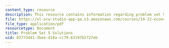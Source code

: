 ```yaml
---
content_type: resource
description: This resource contains information regarding problem set 5 solutions.
file: https://ol-ocw-studio-app-qa.s3.amazonaws.com/courses/14-12-economic-applications-of-game-theory-fall-2012/02773d413beed18acc7963197b2727eb_MIT14_12F12_pset5sol.pdf
file_type: application/pdf
resourcetype: Document
title: Problem Set 5 Solutions
uid: 02773d41-3bee-d18a-cc79-63197b2727eb
---
```

